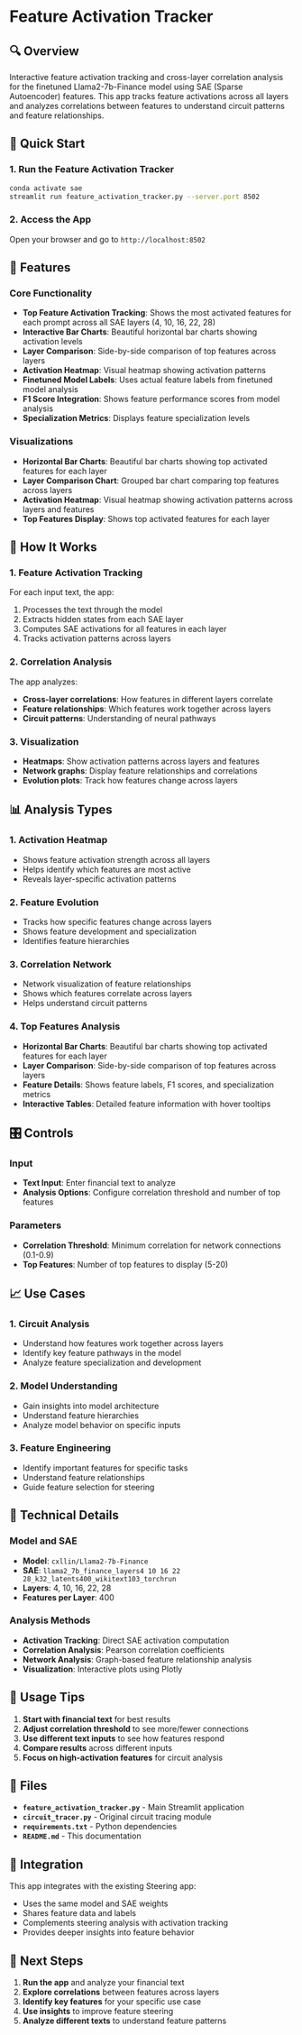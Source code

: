 # Feature Activation Tracker

## 🔍 Overview
Interactive feature activation tracking and cross-layer correlation analysis for the finetuned Llama2-7b-Finance model using SAE (Sparse Autoencoder) features. This app tracks feature activations across all layers and analyzes correlations between features to understand circuit patterns and feature relationships.

## 🚀 Quick Start

### 1. Run the Feature Activation Tracker
```bash
conda activate sae
streamlit run feature_activation_tracker.py --server.port 8502
```

### 2. Access the App
Open your browser and go to `http://localhost:8502`

## 🎯 Features

### Core Functionality
- **Top Feature Activation Tracking**: Shows the most activated features for each prompt across all SAE layers (4, 10, 16, 22, 28)
- **Interactive Bar Charts**: Beautiful horizontal bar charts showing activation levels
- **Layer Comparison**: Side-by-side comparison of top features across layers
- **Activation Heatmap**: Visual heatmap showing activation patterns
- **Finetuned Model Labels**: Uses actual feature labels from finetuned model analysis
- **F1 Score Integration**: Shows feature performance scores from model analysis
- **Specialization Metrics**: Displays feature specialization levels

### Visualizations
- **Horizontal Bar Charts**: Beautiful bar charts showing top activated features for each layer
- **Layer Comparison Chart**: Grouped bar chart comparing top features across layers
- **Activation Heatmap**: Visual heatmap showing activation patterns across layers and features
- **Top Features Display**: Shows top activated features for each layer

## 🔧 How It Works

### 1. Feature Activation Tracking
For each input text, the app:
1. Processes the text through the model
2. Extracts hidden states from each SAE layer
3. Computes SAE activations for all features in each layer
4. Tracks activation patterns across layers

### 2. Correlation Analysis
The app analyzes:
- **Cross-layer correlations**: How features in different layers correlate
- **Feature relationships**: Which features work together across layers
- **Circuit patterns**: Understanding of neural pathways

### 3. Visualization
- **Heatmaps**: Show activation patterns across layers and features
- **Network graphs**: Display feature relationships and correlations
- **Evolution plots**: Track how features change across layers

## 📊 Analysis Types

### 1. Activation Heatmap
- Shows feature activation strength across all layers
- Helps identify which features are most active
- Reveals layer-specific activation patterns

### 2. Feature Evolution
- Tracks how specific features change across layers
- Shows feature development and specialization
- Identifies feature hierarchies

### 3. Correlation Network
- Network visualization of feature relationships
- Shows which features correlate across layers
- Helps understand circuit patterns

### 4. Top Features Analysis
- **Horizontal Bar Charts**: Beautiful bar charts showing top activated features for each layer
- **Layer Comparison**: Side-by-side comparison of top features across layers
- **Feature Details**: Shows feature labels, F1 scores, and specialization metrics
- **Interactive Tables**: Detailed feature information with hover tooltips

## 🎛️ Controls

### Input
- **Text Input**: Enter financial text to analyze
- **Analysis Options**: Configure correlation threshold and number of top features

### Parameters
- **Correlation Threshold**: Minimum correlation for network connections (0.1-0.9)
- **Top Features**: Number of top features to display (5-20)

## 📈 Use Cases

### 1. Circuit Analysis
- Understand how features work together across layers
- Identify key feature pathways in the model
- Analyze feature specialization and development

### 2. Model Understanding
- Gain insights into model architecture
- Understand feature hierarchies
- Analyze model behavior on specific inputs

### 3. Feature Engineering
- Identify important features for specific tasks
- Understand feature relationships
- Guide feature selection for steering

## 🔧 Technical Details

### Model and SAE
- **Model**: `cxllin/Llama2-7b-Finance`
- **SAE**: `llama2_7b_finance_layers4 10 16 22 28_k32_latents400_wikitext103_torchrun`
- **Layers**: 4, 10, 16, 22, 28
- **Features per Layer**: 400

### Analysis Methods
- **Activation Tracking**: Direct SAE activation computation
- **Correlation Analysis**: Pearson correlation coefficients
- **Network Analysis**: Graph-based feature relationship analysis
- **Visualization**: Interactive plots using Plotly

## 🎯 Usage Tips

1. **Start with financial text** for best results
2. **Adjust correlation threshold** to see more/fewer connections
3. **Use different text inputs** to see how features respond
4. **Compare results** across different inputs
5. **Focus on high-activation features** for circuit analysis

## 📁 Files

- **`feature_activation_tracker.py`** - Main Streamlit application
- **`circuit_tracer.py`** - Original circuit tracing module
- **`requirements.txt`** - Python dependencies
- **`README.md`** - This documentation

## 🔗 Integration

This app integrates with the existing Steering app:
- Uses the same model and SAE weights
- Shares feature data and labels
- Complements steering analysis with activation tracking
- Provides deeper insights into feature behavior

## 🎯 Next Steps

1. **Run the app** and analyze your financial text
2. **Explore correlations** between features across layers
3. **Identify key features** for your specific use case
4. **Use insights** to improve feature steering
5. **Analyze different texts** to understand feature patterns
